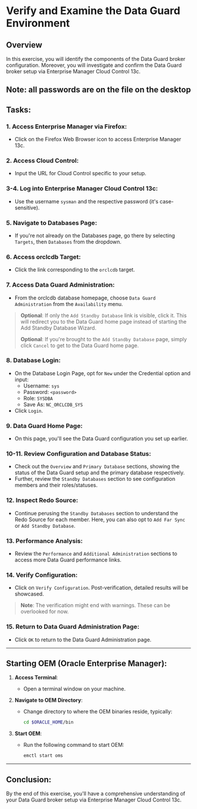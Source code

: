 # Verify and Examine the Data Guard Environment

## Overview

In this exercise, you will identify the components of the Data Guard broker configuration. Moreover, you will investigate and confirm the Data Guard broker setup via Enterprise Manager Cloud Control 13c.

Note:  all passwords are on the file on the desktop
---

## Tasks:

### 1. **Access Enterprise Manager via Firefox**:
   - Click on the Firefox Web Browser icon to access Enterprise Manager 13c.

### 2. **Access Cloud Control**:
   - Input the URL for Cloud Control specific to your setup.

### 3-4. **Log into Enterprise Manager Cloud Control 13c**:
   - Use the username `sysman` and the respective password (it's case-sensitive).

### 5. **Navigate to Databases Page**:
   - If you're not already on the Databases page, go there by selecting `Targets`, then `Databases` from the dropdown.

### 6. **Access orclcdb Target**:
   - Click the link corresponding to the `orclcdb` target.

### 7. **Access Data Guard Administration**:
   - From the orclcdb database homepage, choose `Data Guard Administration` from the `Availability` menu.

> **Optional**: If only the `Add Standby Database` link is visible, click it. This will redirect you to the Data Guard home page instead of starting the Add Standby Database Wizard. 
> 
> **Optional**: If you're brought to the `Add Standby Database` page, simply click `Cancel` to get to the Data Guard home page.

### 8. **Database Login**:
   - On the Database Login Page, opt for `New` under the Credential option and input:
     - Username: `sys`
     - Password: `<password>`
     - Role: `SYSDBA`
     - Save As: `NC_ORCLCDB_SYS`
   - Click `Login`.

### 9. **Data Guard Home Page**:
   - On this page, you'll see the Data Guard configuration you set up earlier.

### 10-11. **Review Configuration and Database Status**:
   - Check out the `Overview` and `Primary Database` sections, showing the status of the Data Guard setup and the primary database respectively.
   - Further, review the `Standby Databases` section to see configuration members and their roles/statuses.

### 12. **Inspect Redo Source**:
   - Continue perusing the `Standby Databases` section to understand the Redo Source for each member. Here, you can also opt to `Add Far Sync` or `Add Standby Database`.

### 13. **Performance Analysis**:
   - Review the `Performance` and `Additional Administration` sections to access more Data Guard performance links.

### 14. **Verify Configuration**:
   - Click on `Verify Configuration`. Post-verification, detailed results will be showcased.

> **Note**: The verification might end with warnings. These can be overlooked for now.

### 15. **Return to Data Guard Administration Page**:
   - Click `OK` to return to the Data Guard Administration page.

---

## Starting OEM (Oracle Enterprise Manager):

1. **Access Terminal**:
   - Open a terminal window on your machine.
   
2. **Navigate to OEM Directory**:
   - Change directory to where the OEM binaries reside, typically:
     ```bash
     cd $ORACLE_HOME/bin
     ```

3. **Start OEM**:
   - Run the following command to start OEM:
     ```bash
     emctl start oms
     ```

---

## Conclusion:

By the end of this exercise, you'll have a comprehensive understanding of your Data Guard broker setup via Enterprise Manager Cloud Control 13c.
